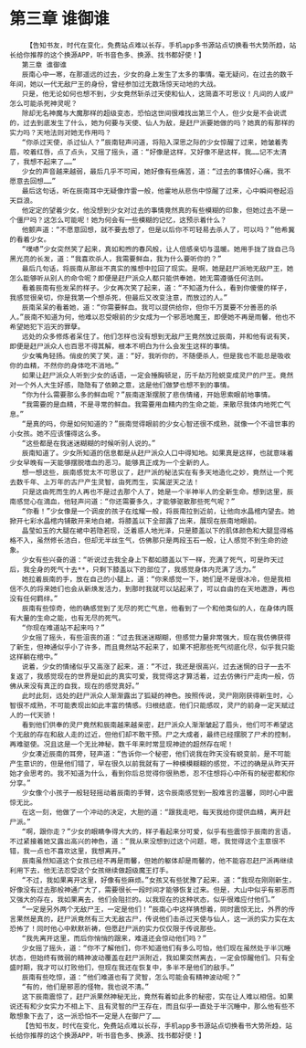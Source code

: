 # 第三章 谁御谁
        【告知书友，时代在变化，免费站点难以长存，手机app多书源站点切换看书大势所趋，站长给你推荐的这个换源APP，听书音色多、换源、找书都好使！】
       第三章 谁御谁
       辰南心中一寒，在那遥远的过去，少女的身上发生了太多的事情。毫无疑问，在过去的数千年间，她以一代无敌尸王的身份，曾经参加过无数场惊天动地的大战。
       只是，他无论如何也想不到，少女竟然斩杀过天使和仙人，这简直不可思议！凡间的人或尸怎么可能杀死神灵呢？
       除却无名神魔与大魔那样的超级变态，恐怕这世间很难找出第三个人，但少女是不会说谎的，过去到底发生了什么，她为何要与天使、仙人为敌，是赶尸派要她做的吗？她真的有那样的实力吗？天地法则对她无作用吗？
       “你杀过天使，杀过仙人？”辰南轻声问道，将陷入深思之际的少女惊醒了过来，她皱着秀眉，咬着红唇，点了点头，又摇了摇头，道：“好像是这样，又好像不是这样，我……记不太清了，我想不起来了……”
       少女的声音越来越弱，最后几乎不可闻，她好像有些痛苦，道：“过去的事情好心痛，我不愿意去回想……”
       最后这句话，听在辰南耳中无疑像炸雷一般，他霍地从悲伤中惊醒了过来，心中瞬间卷起滔天巨浪。
       他定定的望着少女，他没想到少女对过去的事情竟然真的有些模糊的印象，但她过去不是一个僵尸吗？这怎么可能呢！她为何会有一些模糊的记忆，这预示着什么？
       他颤声道：“不愿意回想，就不要去想了，但是以后你不可轻易去杀人了，可以吗？”他希冀的看着少女。
       “噗哧”少女突然笑了起来，真如和煦的春风般，让人倍感亲切与温暖。她用手拢了拢自己乌黑光亮的长发，道：“我喜欢杀人，我需要鲜血，我为什么要听你的？”
       最后几句话，将辰南从那丝不真实的推想中拉回了现实。是啊，她是赶尸派地无敌尸王，她怎么能够听从别人的命令呢？即便是赶尸派众人都只能供奉她，她无需遵循任何法则。
       看着辰南有些发呆的样子。少女再次笑了起来，道：“不知道为什么，看到你傻傻的样子，我感觉很亲切，你是我第一个想杀死，但最后又改变注意，而放过的人。”
       辰南呆呆的看着她，道：“你需要鲜血。我可以提供给你，但你千万莫要不分善恶的杀人。”辰南不知道为何，他难以忍受眼前的少女成为一个邪恶地魔王，即便她不再是雨馨，他也不希望她犯下滔天的罪孽。
       远处的众多修炼者呆住了。他们怎样也没有想到无敌尸王竟然放过辰南，并和他有说有笑，即便是赶尸派众人也百思不得其解，根本不明白为什么会发生这样的事情。
       少女嘴角轻扬。俏皮的笑了笑，道：“好，我听你的，不随便杀人，但是我也不能总是吸收你的血精，不然你的身体吃不消地。”
       如果让赶尸派众人听到少女的话语，一定会捶胸顿足，历千劫万险蜕变成灵尸的尸王。竟然对一个外人大生好感，隐隐有了依赖之意，这是他们做梦也想不到的事情。
       “你为什么需要那么多的鲜血呢？”辰南逐渐摆脱了悲伤情绪，开始思索眼前地事情。
       “我需要的是血精，不是寻常的鲜血。我需要用血精内的生命之能，来散尽我体内地死亡气息。”
       “是真的吗，你是如何知道的？”辰南觉得眼前的少女心智还很不成熟，就像一个不谙世事的小女孩。她不应该懂得这么多。
       “这些都是在我迷迷糊糊的时候听别人说的。”
       辰南知道了。少女所知道的信息都是从赶尸派众人口中得知地。如果真是这样，也就意味着少女早晚有一天能够摆脱嗜血的恶习。能够真正成为一个全新的人。
       想一想这些，辰南感觉太不可思议了，赶尸派的秘法实在有多天地造化之妙，竟然让一个死去数千年、上万年的古尸产生灵智，由死而生，实属逆天之法！
       只是这由死而生的人再也不是过去那个人了，她是一个半神半人的全新生命。想到这里，辰南感觉心在滴血，他轻声问道：“你还需要多久，才能够驱散那些死气呢？”
       “你看！”少女像是一个调皮的孩子在炫耀一般，将辰南拉到近前，让他向水晶棺内望去。她掀开七彩水晶棺内铺散开来地白裙，将膝盖以下全部露了出来，展现在辰南地眼前。
       晶莹如玉的大腿在裙中若隐若现，泛着惑人地光泽，只是膝盖以下的肌体颜色和大腿显得格格不入，虽然修长洁白，但却无半丝生气，仿佛那只是两段玉石一般，让人感觉不到生命的迹象。
       少女有些兴奋的道：“听说过去我全身上下都如膝盖以下一样，充满了死气，可是昨天过后，我全身的死气十去**，只剩下膝盖以下的部位了，我感觉身体内充满了活力。”
       她拉着辰南的手，放在自己的小腿上，道：“你来感觉一下，她们是不是很冰冷，但是我相信不久的将来她们也会从新焕发活力，到那时我就可以站起来了，可以自由的在天地遨游，再也没有任何羁绊。”
       辰南有些惊奇，他的确感觉到了无尽的死亡气息，他看到了一个和他类似的人，在身体内既有大量的生命之能，也有无尽的死气。
       “你现在难道站不起来吗？”
       少女摇了摇头，有些沮丧的道：“过去我迷迷糊糊，但感觉力量非常强大，现在我仿佛获得了新生，但神通似乎小了许多，而且竟然站不起来了，如果不把那些死气彻底化尽，似乎我只能这样躺在棺中。”
       说着，少女的情绪似乎又高涨了起来，道：“不过，我还是很高兴，过去迷惘的日子一去不复返了，我感觉现在的世界是如此的真实可爱，我觉得这才算活着，过去仿佛行尸走肉一般，仿佛从来没有真正的自我，现在的感觉真好。”
       此时此刻，远处的赶尸派众人渐渐露出了狐疑的神色。按照传说，灵尸刚刚获得新生时，心智很不成熟，不可能表现出如此丰富的情感。归根结底，他们只能感叹，灵尸的前身一定天赋过人的一代天骄！
       看到他们供奉的灵尸竟然和辰南越来越亲密，赶尸派众人渐渐皱起了眉头，他们可不希望这个无敌的存在和敌人走的过近，但他们却不敢干预。尸之大成者，最终已经摆脱了尸术的控制，再难驱使。况且这是一个无比神秘，数千年来时常显现神迹的超然存在呢！
       少女凑近辰南的耳旁，轻声道：“告诉你一个秘密，他们说我在昨天没有蜕变前，是不可能产生意识的，但是他们错了，早在很久以前我就有了一种模模糊糊的感觉，不过的确是从昨天开始才会思考的。我不知道为什么，看到你后总觉得你很熟悉，忍不住想将心中所有的秘密都和你分享。”
       少女像个小孩子一般轻轻摇动着辰南的手臂，这令辰南感觉到一股难言的温馨，同时心中震惊无比。
       在这一刻，他做了一个冲动的决定，大胆的道：“跟我走吧，每天我给你提供血精，离开赶尸派。”
       “啊，跟你走？”少女的眼睛争得大大的，样子看起来分可爱，似乎有些震惊于辰南的言语，不过紧接着她又露出高兴的神色，道：“我从来没想到过这个问题，嗯，我觉得这个主意很不错，我一点也不喜欢这里，我想离开。”
       辰南虽然知道这个女孩已经不再是雨馨，但她的躯体却是雨馨的，他不能容忍赶尸派再继续利用下去，他无法忍受这个女孩继续做超级魔王打手。
       “不过，我如果离开这里，好像有些麻烦。”女孩又有些犹豫了起来，道：“我现在刚刚新生，好像没有过去那般神通广大了，需要很长一段时间才能够恢复过来。但是，大山中似乎有邪恶而又强大的存在，我如果离去，他们会阻拦的。以我现在的这种状态，似乎很难应付他们。”
       “一定是另外两个无敌尸王，一定是他们！”辰南心中这样猜想着，同时震惊无比，外界的传言果然是真的，赶尸派竟然有三大无敌古尸，传说他们击杀过天使与仙人，这一派的实力实在太恐怖了！同时他心中默默祈祷，但愿赶尸派的实力仅仅限于传说那些。
       “我先离开这里，而后你悄悄的跟来，难道还会惊动他们吗？”
       少女摇了摇头，道：“你不了解他们，你不知道他们有多么可怕，他们现在虽然处于半沉睡状态，但始终有微弱的精神波动覆盖在赶尸派附近，我如果突然离去，一定会惊醒他们。只有全盛时期，我才可以打败他们，但现在我还在恢复中，多半不是他们的敌手。”
       辰南有些吃惊，道：“他们难道也有了灵智，怎么可能会有精神波动呢？”
       “有的，他们是邪恶的怪物，我也说不清。”
       这下辰南震惊了，赶尸派果然神秘无比，竟然有着如此多的秘密，实在让人难以相信。如果说还有和少女实力不相上下、且有灵智的尸王存在，而且似乎一直处于半沉睡中，那么他有些不敢想象下去了，这一派恐怕不一定是人在御尸了……
       【告知书友，时代在变化，免费站点难以长存，手机app多书源站点切换看书大势所趋，站长给你推荐的这个换源APP，听书音色多、换源、找书都好使！】
